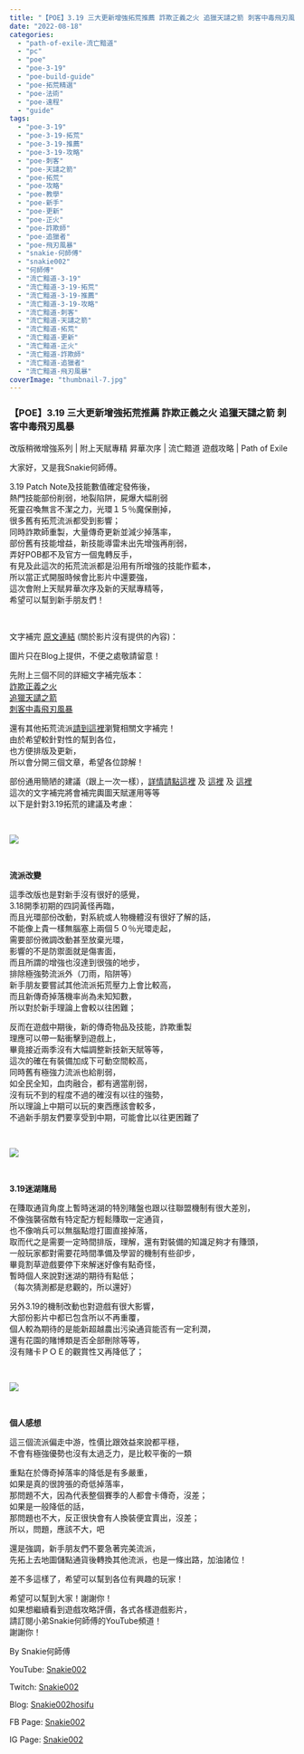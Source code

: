```yaml
---
title: "【POE】3.19 三大更新增強拓荒推薦 詐欺正義之火 追獵天譴之箭 刺客中毒飛刃風暴 | 改版稍微增強系列 | 附上天賦專精 昇華次序 | 流亡黯道 遊戲攻略 | Path of Exile"
date: "2022-08-18"
categories: 
  - "path-of-exile-流亡黯道"
  - "pc"
  - "poe"
  - "poe-3-19"
  - "poe-build-guide"
  - "poe-拓荒精選"
  - "poe-法術"
  - "poe-遠程"
  - "guide"
tags: 
  - "poe-3-19"
  - "poe-3-19-拓荒"
  - "poe-3-19-推薦"
  - "poe-3-19-攻略"
  - "poe-刺客"
  - "poe-天譴之箭"
  - "poe-拓荒"
  - "poe-攻略"
  - "poe-教學"
  - "poe-新手"
  - "poe-更新"
  - "poe-正火"
  - "poe-詐欺師"
  - "poe-追獵者"
  - "poe-飛刃風暴"
  - "snakie-何師傅"
  - "snakie002"
  - "何師傅"
  - "流亡黯道-3-19"
  - "流亡黯道-3-19-拓荒"
  - "流亡黯道-3-19-推薦"
  - "流亡黯道-3-19-攻略"
  - "流亡黯道-刺客"
  - "流亡黯道-天譴之箭"
  - "流亡黯道-拓荒"
  - "流亡黯道-更新"
  - "流亡黯道-正火"
  - "流亡黯道-詐欺師"
  - "流亡黯道-追獵者"
  - "流亡黯道-飛刃風暴"
coverImage: "thumbnail-7.jpg"
---
```


### 【POE】3.19 三大更新增強拓荒推薦 詐欺正義之火 追獵天譴之箭 刺客中毒飛刃風暴  
改版稍微增強系列 | 附上天賦專精 昇華次序 | 流亡黯道 遊戲攻略 | Path of Exile

  
大家好，又是我Snakie何師傅。  

  
3.19 Patch Note及技能數值確定發佈後，  
熱門技能部份削弱，地裂陷阱，屍爆大幅削弱  
死靈召喚無言不潔之力，光環１５％魔保刪掉，  
很多舊有拓荒流派都受到影響；  
同時詐欺師重製，大量傳奇更新並減少掉落率，  
部份舊有技能增益，新技能導雷未出先增強再削弱，  
弄好POB都不及官方一個鬼轉反手，  
有見及此這次的拓荒流派都是沿用有所增強的技能作藍本，  
所以當正式開服時候會比影片中還要強，  
這次會附上天賦昇華次序及新的天賦專精等，  
希望可以幫到新手朋友們！  

  
   

  
文字補完 [原文連結](https://snakie002hosifu.blog/3-19pre/) (關於影片沒有提供的內容)：  

  
圖片只在Blog上提供，不便之處敬請留意！  

  
先附上三個不同的詳細文字補完版本：  
[詐欺正義之火](https://snakie002hosifu.blog/3-19pre1/)  
[追獵天譴之箭](https://snakie002hosifu.blog/3-19pre2/)  
[刺客中毒飛刃風暴](https://snakie002hosifu.blog/3-19pre3/)  

  
還有其他拓荒流派[請到這裡](https://snakie002hosifu.blog/category/poe-%e6%8b%93%e8%8d%92%e7%b2%be%e9%81%b8/)瀏覽相關文字補完！  
由於希望較針對性的幫到各位，  
也方便排版及更新，  
所以會分開三個文章，希望各位諒解！  

  
部份通用簡陋的建議（跟上一次一樣），[詳情請點這裡](https://snakie002hosifu.blog/3-18pre/) 及 [這裡](https://snakie002hosifu.blog/3-17pre/) 及 [這裡](https://snakie002hosifu.blog/052/)  
這次的文字補完將會補完輿圖天賦運用等等  
以下是針對3.19拓荒的建議及考慮：  

  
   

  
![](WordPress/Path-of-Exile-Lake-of-Kalandra-Livestream-August-2022.mp4_snapshot_01.36.282-1024x576.jpg)  

  
   

  
**流派改變**  

  
這季改版也是對新手沒有很好的感覺，  
3.18開季初期的四詞黃怪再臨，  
而且光環部份改動，對系統或人物機體沒有很好了解的話，  
不能像上貴一樣無腦塞上兩個５０％光環走起，  
需要部份微調改動甚至放棄光環，  
影響的不是防禦面就是傷害面，  
而且所謂的增強也沒達到很強的地步，  
排除極強勢流派外（刀雨，陷阱等）  
新手朋友要嘗試其他流派拓荒壓力上會比較高，  
而且新傳奇掉落機率尚為未知知數，  
所以對於新手理論上會較以往困難；  

  
反而在遊戲中期後，新的傳奇物品及技能，詐欺重製  
理應可以帶一點衝擊到遊戲上，  
畢竟接近兩季沒有大幅調整新技新天賦等等，  
這次的確在有裝備加成下可動空間較高，  
同時舊有極強力流派也給削弱，  
如全民全知，血肉融合，都有適當削弱，  
沒有玩不到的程度不過的確沒有以往的強勢，  
所以理論上中期可以玩的東西應該會較多，  
不過新手朋友們要享受到中期，可能會比以往更困難了  

  
   

  
![](WordPress/Path-of-Exile-Lake-of-Kalandra-Livestream-August-2022.mp4_snapshot_02.08.875-1024x576.jpg)  

  
   

  
**3.19迷湖賭局**  

  
在賺取通貨角度上暫時迷湖的特別賭盤也跟以往聯盟機制有很大差別，  
不像強襲宿敵有特定配方輕鬆賺取一定通貨，  
也不像哨兵可以無腦點燈打圖直接掉落，  
取而代之是需要一定時間排版，理解，還有對裝備的知識足夠才有賺頭，  
一般玩家都對需要花時間準備及學習的機制有些卻步，  
畢竟割草遊戲要停下來解迷好像有點奇怪，  
暫時個人來說對迷湖的期待有點低；  
（每次猜測都是悲觀的，所以還好）  

  
另外3.19的機制改動也對遊戲有很大影響，  
大部份影片中都已包含所以不再重覆，  
個人較為期待的是能新超越農出污染通貨能否有一定利潤，  
還有花園的賭博類是否全部刪除等等，  
沒有賭卡ＰＯＥ的觀賞性又再降低了；  

  
   

  
![](WordPress/7899-1024x576.jpg)  

  
   

  
**個人感想**  

  
這三個流派偏走中游，性價比跟效益來說都平穩，  
不會有極強優勢也沒有太過乏力，是比較平衡的一類  

  
重點在於傳奇掉落率的降低是有多嚴重，  
如果是真的很誇張的奇低掉落率，  
那問題不大，因為代表整個賽季的人都會卡傳奇，沒差；  
如果是一般降低的話，  
那問題也不大，反正很快會有人換裝便宜賣出，沒差；  
所以，問題，應該不大，吧  

  
還是強調，新手朋友們不要急著完美流派，  
先拓上去地圖儲點通貨後轉換其他流派，也是一條出路，加油諸位！  

  
差不多這樣了，希望可以幫到各位有興趣的玩家！  

  
希望可以幫到大家！謝謝你！  
如果想繼續看到遊戲攻略評價，各式各樣遊戲影片，  
請訂閱小弟Snakie何師傅的YouTube頻道！  
謝謝你！  

  
By Snakie何師傅  

  
YouTube: [Snakie002](https://www.youtube.com/channel/UCDOMLG_RBSoqVHK3sIYJeLA)  

  
Twitch: [Snakie002](https://www.twitch.tv/snakie002/)  

  
Blog: [Snakie002hosifu](https://snakie002hosifu.blog/)  

  
FB Page: [Snakie002](https://www.facebook.com/Snakie002/)  

  
IG Page: [Snakie002](https://www.instagram.com/snakie002/)
